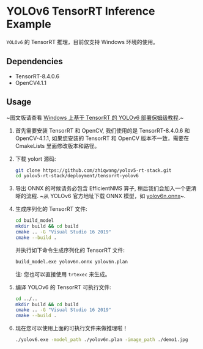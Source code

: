 # YOLOv6 TensorRT Inference Example

`YOLOv6` 的 TensorRT 推理，目前仅支持 Windows 环境的使用。

## Dependencies

- TensorRT-8.4.0.6
- OpenCV4.1.1

## Usage

~图文版请查看 [Windows 上基于 TensorRT 的 YOLOv6 部署保姆级教程](https://mp.weixin.qq.com/s/oxWodmYtULp5KznSYI19wQ).~

1. 首先需要安装 TensorRT 和 OpenCV, 我们使用的是 TensorRT-8.4.0.6 和 OpenCV-4.1.1, 如果您安装的 TensorRT 和 OpenCV 版本不一致，需要在 CmakeLists 里面修改版本和路径。

1. 下载 yolort 源码:

   ```sh
   git clone https://github.com/zhiqwang/yolov5-rt-stack.git
   cd yolov5-rt-stack/deployment/tensorrt-yolov6
   ```

1. 导出 ONNX 的时候请务必包含 EfficientNMS 算子, 稍后我们会加入一个更清晰的流程. ~从 YOLOv6 官方地址下载 ONNX 模型，如 [yolov6n.onnx](https://github.com/meituan/YOLOv6/releases/download/0.1.0/yolov6n.onnx)~.

1. 生成序列化的 TensorRT 文件:

   ```sh
   cd build_model
   mkdir build && cd build
   cmake .. -G "Visual Studio 16 2019"
   cmake --build .
   ```

   并执行如下命令生成序列化的 TensorRT 文件:

   ```sh
   build_model.exe yolov6n.onnx yolov6n.plan
   ```

   注: 您也可以直接使用 `trtexec` 来生成。

1. 编译 YOLOv6 的 TensorRT 可执行文件:

   ```sh
   cd ../..
   mkdir build && cd build
   cmake .. -G "Visual Studio 16 2019"
   cmake --build .
   ```

1. 现在您可以使用上面的可执行文件来做推理啦！

   ```sh
   ./yolov6.exe -model_path ./yolov6n.plan -image_path ./demo1.jpg
   ```
